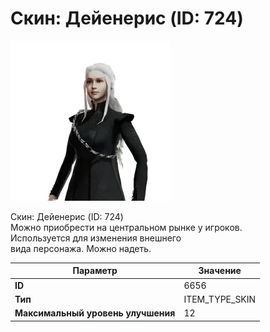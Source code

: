 # Скин: Дейенерис (ID: 724)

![Item Image](../img/6656.webp?raw=true)

Скин: Дейенерис (ID: 724)<br>Можно приобрести на центральном рынке у игроков.<br>Используется для изменения внешнего<br>вида персонажа. Можно надеть.


| Параметр | Значение |
|----------|----------|
| **ID** | 6656 |
| **Тип** | ITEM_TYPE_SKIN |
| **Максимальный уровень улучшения** | 12 |

